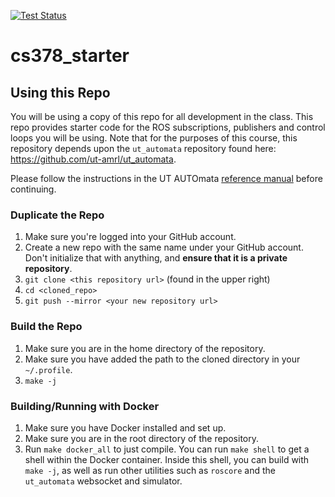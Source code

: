 [![Test Status](https://github.com/ut-amrl/cs378_starter/actions/workflows/buildTest.yml/badge.svg)](https://github.com/ut-amrl/cs378_starter/actions)

# cs378_starter

## Using this Repo
You will be using a copy of this repo for all development in the class. This repo provides starter code for the ROS subscriptions, publishers and control loops you will be using. Note that for the purposes of this course, this repository depends upon the `ut_automata` repository found here: https://github.com/ut-amrl/ut_automata. 

Please follow the instructions in the UT AUTOmata [reference manual](https://drive.google.com/file/d/1OUp6FGUPEClpTbXKK8XssCad9MBMnHP-/view?usp=sharing) before continuing.

### Duplicate the Repo
1. Make sure you're logged into your GitHub account.
2. Create a new repo with the same name under your GitHub account. Don't initialize that with anything, and **ensure that it is a private repository**.
3. `git clone <this repository url>` (found in the upper right)
4. `cd <cloned_repo>`
5. `git push --mirror <your new repository url>`

### Build the Repo
1. Make sure you are in the home directory of the repository.
2. Make sure you have added the path to the cloned directory in your `~/.profile`.
3. `make -j`

### Building/Running with Docker
1. Make sure you have Docker installed and set up.
2. Make sure you are in the root directory of the repository.
3. Run `make docker_all` to just compile. You can run `make shell` to get a shell within the Docker container. Inside this shell, you can build with `make -j`, as well as run other utilities such as `roscore` and the `ut_automata` websocket and simulator.
